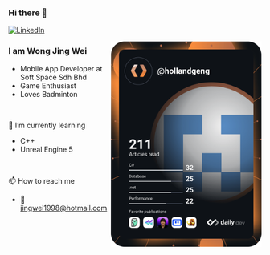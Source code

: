 ### Hi there 👋

<div align="left">
  <a href="https://www.linkedin.com/in/wongjingwei/">
    <img
      src="https://img.shields.io/static/v1?logo=linkedin&style=flat-square&color=0072b1&label=LinkedIn&message=%E2%98%86"
      alt="LinkedIn"
    />
  </a>
  
  <a href="https://app.daily.dev/hollandgeng"><img align="right" src="https://github.com/hollandgeng/hollandgeng/blob/main/devcard.svg" width="300" alt="Wong Jing Wei's Dev Card"/></a>
</div>

### I am Wong Jing Wei

* Mobile App Developer at Soft Space Sdh Bhd
* Game Enthusiast
* Loves Badminton

<br/>

🌱 I’m currently learning
* C++
* Unreal Engine 5

<br/>

📫 How to reach me
* 📧 jingwei1998@hotmail.com






<!--
**hollandgeng/hollandgeng** is a ✨ _special_ ✨ repository because its `README.md` (this file) appears on your GitHub profile.

Here are some ideas to get you started:

- 🔭 I’m currently working on ...
- 🌱 I’m currently learning ...
- 👯 I’m looking to collaborate on ...
- 🤔 I’m looking for help with ...
- 💬 Ask me about ...
- 📫 How to reach me: ...
- 😄 Pronouns: ...
- ⚡ Fun fact: ...
-->
